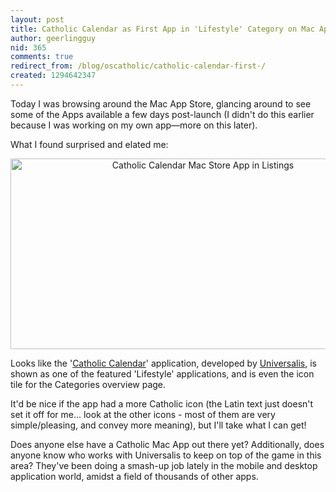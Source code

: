 ```yaml
---
layout: post
title: Catholic Calendar as First App in 'Lifestyle' Category on Mac App Store
author: geerlingguy
nid: 365
comments: true
redirect_from: /blog/oscatholic/catholic-calendar-first-/
created: 1294642347
---
```

<p>Today I was browsing around the Mac App Store, glancing around to see some of the Apps available a few days post-launch (I didn't do this earlier because I was working on my own app—more on this later).</p>
<p>What I found surprised and elated me:</p>
<p style="text-align: center;"><img src="http://www.opensourcecatholic.com/sites/opensourcecatholic.com/files/user-uploads/oscatholic/catholic-calendar-mac-app-store.png" alt="Catholic Calendar Mac Store App in Listings" width="600" height="305" /></p>
<p style="text-align: left;">Looks like the '<a href="http://www.universalis.com/n-macapp-operationC.htm">Catholic Calendar</a>' application, developed by <a href="http://www.universalis.com/">Universalis</a>, is shown as one of the featured 'Lifestyle' applications, and is even the icon tile for the Categories overview page.</p>
<p style="text-align: left;">It'd be nice if the app had a more Catholic icon (the Latin text just doesn't set it off for me... look at the other icons - most of them are very simple/pleasing, and convey more meaning), but I'll take what I can get!</p>
<p style="text-align: left;">Does anyone else have a Catholic Mac App out there yet? Additionally, does anyone know who works with Universalis to keep on top of the game in this area? They've been doing a smash-up job lately in the mobile and desktop application world, amidst a field of thousands of other apps.</p>
